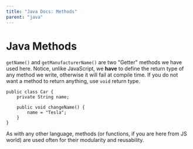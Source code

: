 ```yaml
---
title: "Java Docs: Methods"
parent: "java"
---
```


# Java Methods

`getName()` and `getManufacturerName()` are two "Getter" methods we have used here. Notice, unlike JavaScript, we **have** to define the return type of any method we write, otherwise it will fail at compile time. If you do not want a method to return anything, use `void` return type.

    public class Car {
        private String name;

        public void changeName() {
            name = "Tesla";
        }
    }

As with any other language, methods (or functions, if you are here from JS world) are used often for their modularity and reusability.
